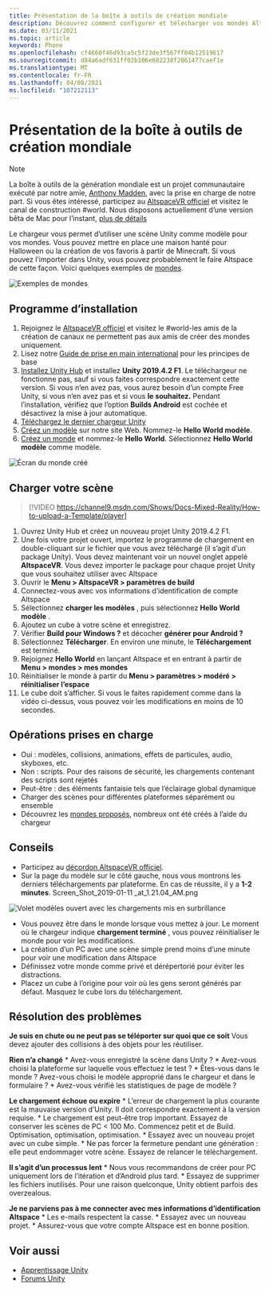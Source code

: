 ```yaml
---
title: Présentation de la boîte à outils de création mondiale
description: Découvrez comment configurer et télécharger vos mondes AltspaceVR à l’aide de modèles de scène Unity avec la boîte à outils de construction mondiale.
ms.date: 03/11/2021
ms.topic: article
keywords: Phone
ms.openlocfilehash: cf4660f46d93ca5c5f23de3f567ff04b12519617
ms.sourcegitcommit: d84a6adf631ff02b106e682238f2861477caef1e
ms.translationtype: MT
ms.contentlocale: fr-FR
ms.lasthandoff: 04/08/2021
ms.locfileid: "107212113"
---
```

# <a name="introducing-the-world-building-toolkit"></a>Présentation de la boîte à outils de création mondiale

> [!NOTE]
> La boîte à outils de la génération mondiale est un projet communautaire exécuté par notre amie, [Anthony Madden](https://twitter.com/chigamesstudio), avec la prise en charge de notre part. Si vous êtes intéressé, participez au [AltspaceVR officiel](https://discordapp.com/invite/altspacevr) et visitez le canal de construction #world. Nous disposons actuellement d’une version bêta de Mac pour l’instant, [plus de détails](https://altvr.com/altspacevr-mac)

Le chargeur vous permet d’utiliser une scène Unity comme modèle pour vos mondes. Vous pouvez mettre en place une maison hanté pour Halloween ou la création de vos favoris à partir de Minecraft. Si vous pouvez l’importer dans Unity, vous pouvez probablement le faire Altspace de cette façon. Voici quelques exemples de [mondes](https://account.altvr.com/worlds/1046572460192825569).

![Exemples de mondes](images/unity-uploader-img-01.png)

## <a name="setup"></a>Programme d’installation

1. Rejoignez le [AltspaceVR officiel](https://discordapp.com/invite/altspacevr) et visitez le #world-les amis de la création de canaux ne permettent pas aux amis de créer des mondes uniquement.
2. Lisez notre [Guide de prise en main international](world-building-getting-started.md) pour les principes de base
3. [Installez Unity Hub](https://blogs.unity3d.com/2018/01/24/streamline-your-workflow-introducing-unity-hub-beta) et installez **Unity 2019.4.2 F1**. Le téléchargeur ne fonctionne pas, sauf si vous faites correspondre exactement cette version. Si vous n’en avez pas, vous aurez besoin d’un compte Free Unity, si vous n’en avez pas et si vous **le souhaitez.** Pendant l’installation, vérifiez que l’option **Builds Android** est cochée et désactivez la mise à jour automatique.
4. [Téléchargez le dernier chargeur Unity](https://aka.ms/AsvrCommunityUploader)
5. [Créez un modèle](https://account.altvr.com/space_templates/new) sur notre site Web. Nommez-le **Hello World modèle**.
6. [Créez un monde](https://account.altvr.com/worlds/my) et nommez-le **Hello World**. Sélectionnez **Hello World modèle** comme modèle.

![Écran du monde créé](images/unity-uploader-img-02.png)

## <a name="upload-your-scene"></a>Charger votre scène

> [!VIDEO https://channel9.msdn.com/Shows/Docs-Mixed-Reality/How-to-upload-a-Template/player]

1. Ouvrez Unity Hub et créez un nouveau projet Unity 2019.4.2 F1.
2. Une fois votre projet ouvert, importez le programme de chargement en double-cliquant sur le fichier que vous avez téléchargé (il s’agit d’un package Unity). Vous devez maintenant voir un nouvel onglet appelé **AltspaceVR**. Vous devez importer le package pour chaque projet Unity que vous souhaitez utiliser avec Altspace
3. Ouvrir le **Menu > AltspaceVR > paramètres de build**
4. Connectez-vous avec vos informations d’identification de compte Altspace
5. Sélectionnez **charger les modèles** , puis sélectionnez **Hello World modèle** .
6. Ajoutez un cube à votre scène et enregistrez.
7. Vérifier **Build pour Windows ?** et décocher **générer pour Android ?**
8. Sélectionnez **Télécharger**. En environ une minute, le **Téléchargement** est terminé.
9. Rejoignez **Hello World** en lançant Altspace et en entrant à partir de **Menu > mondes > mes mondes**
10. Réinitialiser le monde à partir du **Menu > paramètres > modéré > réinitialiser l’espace**
11. Le cube doit s’afficher. Si vous le faites rapidement comme dans la vidéo ci-dessus, vous pouvez voir les modifications en moins de 10 secondes.

## <a name="whats-supported"></a>Opérations prises en charge

* Oui : modèles, collisions, animations, effets de particules, audio, skyboxes, etc.
* Non : scripts. Pour des raisons de sécurité, les chargements contenant des scripts sont rejetés
* Peut-être : des éléments fantaisie tels que l’éclairage global dynamique
* Charger des scènes pour différentes plateformes séparément ou ensemble
* Découvrez les [mondes proposés](https://account.altvr.com/worlds/featured), nombreux ont été créés à l’aide du chargeur

## <a name="tips"></a>Conseils

* Participez au [décordon AltspaceVR officiel](https://discordapp.com/invite/altspacevr).
* Sur la page du modèle sur le côté gauche, nous vous montrons les derniers téléchargements par plateforme. En cas de réussite, il y a **1-2 minutes**. Screen_Shot_2019-01-11 _at_1.21.04_AM.png

![Volet modèles ouvert avec les chargements mis en surbrillance](images/unity-uploader-img-03.png)

* Vous pouvez être dans le monde lorsque vous mettez à jour. Le moment où le chargeur indique **chargement terminé** , vous pouvez réinitialiser le monde pour voir les modifications.
* La création d’un PC avec une scène simple prend moins d’une minute pour voir une modification dans Altspace
* Définissez votre monde comme privé et dérépertorié pour éviter les distractions.
* Placez un cube à l’origine pour voir où les gens seront générés par défaut. Masquez le cube lors du téléchargement.

## <a name="troubleshooting"></a>Résolution des problèmes

**Je suis en chute ou ne peut pas se téléporter sur quoi que ce soit** Vous devez ajouter des collisions à des objets pour les réutiliser.

**Rien n’a changé**
    * Avez-vous enregistré la scène dans Unity ?
    * Avez-vous choisi la plateforme sur laquelle vous effectuez le test ?
    * Êtes-vous dans le monde ? Avez-vous choisi le modèle approprié dans le chargeur et dans le formulaire ?
    * Avez-vous vérifié les statistiques de page de modèle ?

**Le chargement échoue ou expire**
    * L’erreur de chargement la plus courante est la mauvaise version d’Unity. Il doit correspondre exactement à la version requise.
    * Le chargement est peut-être trop important. Essayez de conserver les scènes de PC < 100 Mo. Commencez petit et de Build. Optimisation, optimisation, optimisation.
    * Essayez avec un nouveau projet avec un cube simple.
    * Ne pas forcer la fermeture pendant une génération : elle peut endommager votre scène. Essayez de relancer le téléchargement.

**Il s’agit d’un processus lent**
    * Nous vous recommandons de créer pour PC uniquement lors de l’itération et d’Android plus tard.
    * Essayez de supprimer les fichiers inutilisés. Pour une raison quelconque, Unity obtient parfois des overzealous.

**Je ne parviens pas à me connecter avec mes informations d’identification Altspace**
    * Les e-mails respectent la casse.
    * Essayez avec un nouveau projet.
    * Assurez-vous que votre compte Altspace est en bonne position.

## <a name="see-also"></a>Voir aussi

* [Apprentissage Unity](https://unity3d.com/learn)
* [Forums Unity](https://forum.unity.com)

